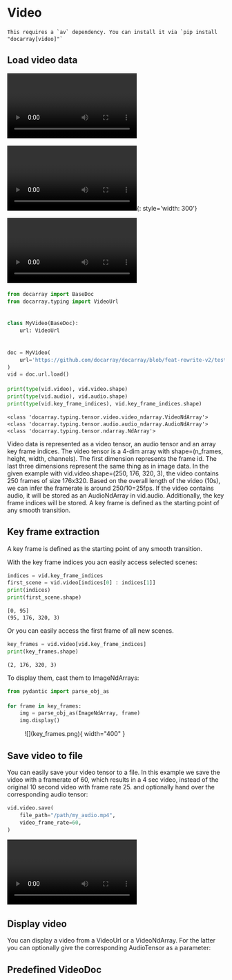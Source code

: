# Video


````{tip}
This requires a `av` dependency. You can install it via `pip install "docarray[video]"`
````

## Load video data


<video controls="" markdown>
    <source src="./mov_bbb.mp4" type="video/mp4">
</video>

![type:video](mov_bbb.mp4){: style='width: 300'}


<video controls="">
    <source src="mov_bbb.mp4" type="video/mp4">
</video>


```python
from docarray import BaseDoc
from docarray.typing import VideoUrl


class MyVideo(BaseDoc):
    url: VideoUrl


doc = MyVideo(
    url='https://github.com/docarray/docarray/blob/feat-rewrite-v2/tests/toydata/mov_bbb.mp4?raw=true'
)
vid = doc.url.load()

print(type(vid.video), vid.video.shape)
print(type(vid.audio), vid.audio.shape)
print(type(vid.key_frame_indices), vid.key_frame_indices.shape)
```
```text
<class 'docarray.typing.tensor.video.video_ndarray.VideoNdArray'> 
<class 'docarray.typing.tensor.audio.audio_ndarray.AudioNdArray'> 
<class 'docarray.typing.tensor.ndarray.NdArray'>
```

Video data is represented as a video tensor, an audio tensor and an array key frame indices. 
The video tensor is a 4-dim array with shape=(n_frames, height, width, channels). The first dimension represents the frame id. 
The last three dimensions represent the same thing as in image data. 
In the given example with vid.video.shape=(250, 176, 320, 3), the video contains 250 frames of size 176x320. 
Based on the overall length of the video (10s), we can infer the framerate is around 250/10=25fps.
If the video contains audio, it will be stored as an AudioNdArray in vid.audio.
Additionally, the key frame indices will be stored. A key frame is defined as the starting point of any smooth transition.

## Key frame extraction
A key frame is defined as the starting point of any smooth transition.

With the key frame indices you acn easily access selected scenes:
```python
indices = vid.key_frame_indices
first_scene = vid.video[indices[0] : indices[1]]
print(indices)
print(first_scene.shape)
```
```text
[0, 95]
(95, 176, 320, 3)
```

Or you can easily access the first frame of all new scenes. 
```python
key_frames = vid.video[vid.key_frame_indices]
print(key_frames.shape)
```
```text
(2, 176, 320, 3)
```
To display them, cast them to ImageNdArrays:
```python
from pydantic import parse_obj_as

for frame in key_frames:
    img = parse_obj_as(ImageNdArray, frame)
    img.display()
```


<figure markdown>
  ![](key_frames.png){ width="400" }
</figure>



## Save video to file

You can easily save your video tensor to a file. In this example we save the video with a framerate of 60, which results in a 4 sec video, instead of the original 10 second video with frame rate 25. and optionally hand over the corresponding audio tensor:
```python
vid.video.save(
    file_path="/path/my_audio.mp4",
    video_frame_rate=60,
)
```

<video width="300" controls>
    <source src="mov_bbb_framerate_60.mp4" type="video/mp4">
</video>



## Display video 

You can display a video from a VideoUrl or a VideoNdArray. For the latter you can optionally give the corresponding AudioTensor as a parameter:

## Predefined VideoDoc

